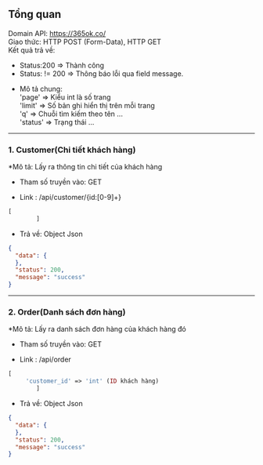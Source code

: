 ## Tổng quan
Domain API: https://365ok.co/ <br/>
Giao thức: HTTP POST (Form-Data), HTTP GET <br/>
Kết quả trả về: 
+ Status:200 => Thành công <br/>
+ Status: != 200 => Thông báo lỗi qua field message. <br/>

* Mô tả chung:<br/>
'page' => Kiểu int là số trang <br/>
'limit' => Số bản ghi hiển thị trên mỗi trang<br/>
'q' => Chuỗi tìm kiếm theo tên ...<br/>
'status' => Trạng thái ...<br/>

-----------------------
### 1. Customer(Chi tiết khách hàng)

*Mô tả: Lấy ra thông tin chi tiết của khách hàng

* Tham số truyền vào: GET

* Link : /api/customer/{id:[0-9]+}
```php
[         
        ]
```

* Trả về: Object Json
```json
{
  "data": {
  },
  "status": 200,
  "message": "success"
}
```
-----------------------
### 2. Order(Danh sách đơn hàng)

*Mô tả: Lấy ra danh sách đơn hàng của khách hàng đó

* Tham số truyền vào: GET

* Link : /api/order
```php
[     
     'customer_id' => 'int' (ID khách hàng)
        ]
```

* Trả về: Object Json
```json
{
  "data": {
  },
  "status": 200,
  "message": "success"
}
```
